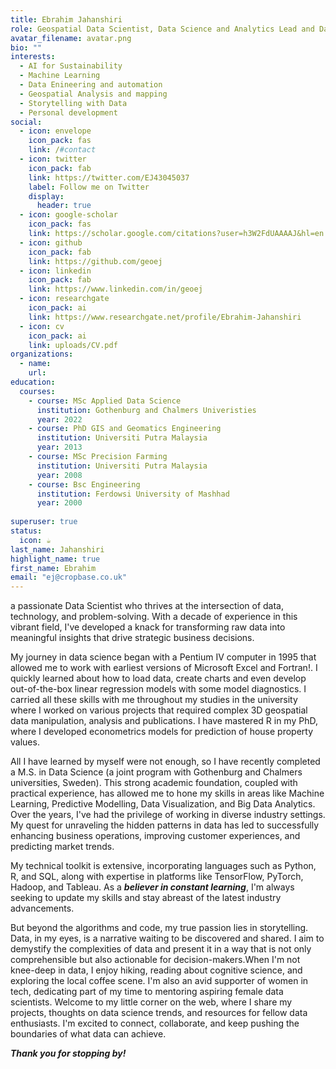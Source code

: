 ```yaml
---
title: Ebrahim Jahanshiri
role: Geospatial Data Scientist, Data Science and Analytics Lead and Data Specialist
avatar_filename: avatar.png
bio: ""
interests:
  - AI for Sustainability
  - Machine Learning 
  - Data Enineering and automation
  - Geospatial Analysis and mapping 
  - Storytelling with Data
  - Personal development
social:
  - icon: envelope
    icon_pack: fas
    link: /#contact
  - icon: twitter
    icon_pack: fab
    link: https://twitter.com/EJ43045037
    label: Follow me on Twitter
    display:
      header: true
  - icon: google-scholar
    icon_pack: fas
    link: https://scholar.google.com/citations?user=h3W2FdUAAAAJ&hl=en
  - icon: github
    icon_pack: fab
    link: https://github.com/geoej
  - icon: linkedin
    icon_pack: fab
    link: https://www.linkedin.com/in/geoej
  - icon: researchgate
    icon_pack: ai
    link: https://www.researchgate.net/profile/Ebrahim-Jahanshiri
  - icon: cv
    icon_pack: ai
    link: uploads/CV.pdf
organizations:
  - name: 
    url: 
education:
  courses:
    - course: MSc Applied Data Science
      institution: Gothenburg and Chalmers Univeristies
      year: 2022
    - course: PhD GIS and Geomatics Engineering
      institution: Universiti Putra Malaysia
      year: 2013
    - course: MSc Precision Farming 
      institution: Universiti Putra Malaysia
      year: 2008
    - course: Bsc Engineering
      institution: Ferdowsi University of Mashhad
      year: 2000
     
superuser: true
status:
  icon: ☕️
last_name: Jahanshiri
highlight_name: true
first_name: Ebrahim 
email: "ej@cropbase.co.uk"
---
```

   a passionate Data Scientist who thrives at the intersection of data, technology, and problem-solving. With a decade of experience in this vibrant field, I've developed a knack for transforming raw data into meaningful insights that drive strategic business decisions.

My journey in data science began with a Pentium IV computer in 1995 that allowed me to work with earliest versions of Microsoft Excel and Fortran!. I quickly learned about how to load data, create charts and even develop out-of-the-box linear regression models with some model diagnostics. I carried all these skills with me throughout my studies in the university where I worked on various projects that required complex 3D geospatial data manipulation, analysis and publications. I have mastered R in my PhD, where I developed econometrics models for prediction of house property values. 

All I have learned by myself were not enough, so I have recently completed a M.S. in Data Science (a joint program with Gothenburg and Chalmers universities, Sweden). This strong academic foundation, coupled with practical experience, has allowed me to hone my skills in areas like Machine Learning, Predictive Modelling, Data Visualization, and Big Data Analytics. Over the years, I've had the privilege of working in diverse industry settings. My quest for unraveling the hidden patterns in data has led to successfully enhancing business operations, improving customer experiences, and predicting market trends.

My technical toolkit is extensive, incorporating languages such as Python, R, and SQL, along with expertise in platforms like TensorFlow, PyTorch, Hadoop, and Tableau. As a ***believer in constant learning***, I'm always seeking to update my skills and stay abreast of the latest industry advancements.

But beyond the algorithms and code, my true passion lies in storytelling. Data, in my eyes, is a narrative waiting to be discovered and shared. I aim to demystify the complexities of data and present it in a way that is not only comprehensible but also actionable for decision-makers.When I'm not knee-deep in data, I enjoy hiking, reading about cognitive science, and exploring the local coffee scene. I'm also an avid supporter of women in tech, dedicating part of my time to mentoring aspiring female data scientists. Welcome to my little corner on the web, where I share my projects, thoughts on data science trends, and resources for fellow data enthusiasts. I'm excited to connect, collaborate, and keep pushing the boundaries of what data can achieve.

***Thank you for stopping by!***
